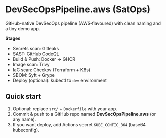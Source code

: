 # DevSecOpsPipeline.aws (SatOps)

GitHub-native DevSecOps pipeline (AWS‑flavoured) with clean naming and a tiny demo app.

**Stages**
- Secrets scan: Gitleaks
- SAST: GitHub CodeQL
- Build & Push: Docker → GHCR
- Image scan: Trivy
- IaC scan: Checkov (Terraform + K8s)
- SBOM: Syft + Grype
- Deploy (optional): kubectl to `dev` environment

## Quick start
1) Optional: replace `src/` + `Dockerfile` with your app.
2) Commit & push to a GitHub repo named **DevSecOpsPipeline.aws** (or any name).
3) If you want deploy, add Actions secret `KUBE_CONFIG_B64` (base64 kubeconfig).
